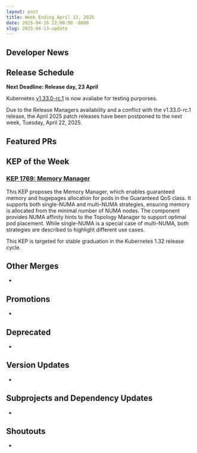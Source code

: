 ```yaml
---
layout: post
title: Week Ending April 13, 2025
date: 2025-04-16 22:00:00 -0000
slug: 2025-04-13-update
---
```


## Developer News


## Release Schedule

**Next Deadline: Release day, 23 April**

Kubernetes [v1.33.0-rc.1](https://github.com/kubernetes/kubernetes/blob/master/CHANGELOG/CHANGELOG-1.33.md) is now avaliabe for testing purporses.

Due to the Release Managers availability and a conflict with the v1.33.0-rc.1 release, the April 2025 patch releases have been postponed to the next week, Tuesday, April 22, 2025.

## Featured PRs


## KEP of the Week

### [KEP 1769: Memory Manager](https://github.com/kubernetes/enhancements/tree/master/keps/sig-node/1769-memory-manager)

This KEP proposes the Memory Manager, which enables guaranteed memory and hugepages allocation for pods in the Guaranteed QoS class. It supports both single-NUMA and multi-NUMA strategies, ensuring memory is allocated from the minimal number of NUMA nodes. The component provides NUMA affinity hints to the Topology Manager to support optimal pod placement. While single-NUMA is a special case of multi-NUMA, both strategies are described to highlight different use cases.

This KEP is targeted for stable graduation in the Kubernetes 1.32 release cycle.

## Other Merges

*

## Promotions

*

## Deprecated

*

## Version Updates

*

## Subprojects and Dependency Updates

*

## Shoutouts

*
